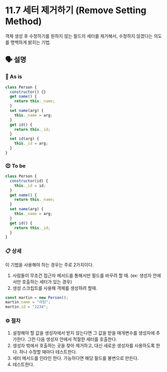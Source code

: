# 11.7 세터 제거하기 (Remove Setting Method)

객체 생성 후 수정하기를 원하지 않는 필드의 세터를 제거해서, 수정하지 않겠다는 의도를 명백하게 밝히는 기법.

## 🗣 설명

### 🧐 As is

```js
class Person {
  constructor() {}
  get name() {
    return this._name;
  }
  set name(arg) {
    this._name = arg;
  }
  get id() {
    return this._id;
  }
  set id(arg) {
    this._id = arg;
  }
}
```

### 😍 To be

```js
class Person {
  constructor(id) {
    this._id = id;
  }
  get name() {
    return this._name;
  }
  set name(arg) {
    this._name = arg;
  }
  get id() {
    return this._id;
  }
}
```

### 📋 상세

이 기법을 사용해야 하는 경우는 주로 2가지이다.

1. 사람들이 무조건 접근자 메서드를 통해서만 필드를 바꾸려 할 때. (ex: 생성자 안에서만 호출하는 세터가 있는 경우)
2. 생성 스크립트를 사용해 객체를 생성하려 할때.

```js
const martin = new Person();
martin.name = "마틴";
martin.id = "1234";
```

### ⚙️ 절차

1. 설정해야 할 값을 생성자에서 받지 않는다면 그 값을 받을 매개변수를 생성자에 추가한다. 그런 다음 생성자 안에서 적절한 세터를 호출한다.
2. 생성자 밖에서 호출하는 곳을 찾아 제거하고, 대신 새로운 생성자를 사용하도록 한다. 하나 수정할 때마다 테스트한다.
3. 세터 메서드를 인라인 한다. 가능하다면 해당 필드를 불변으로 만든다.
4. 테스트한다.
